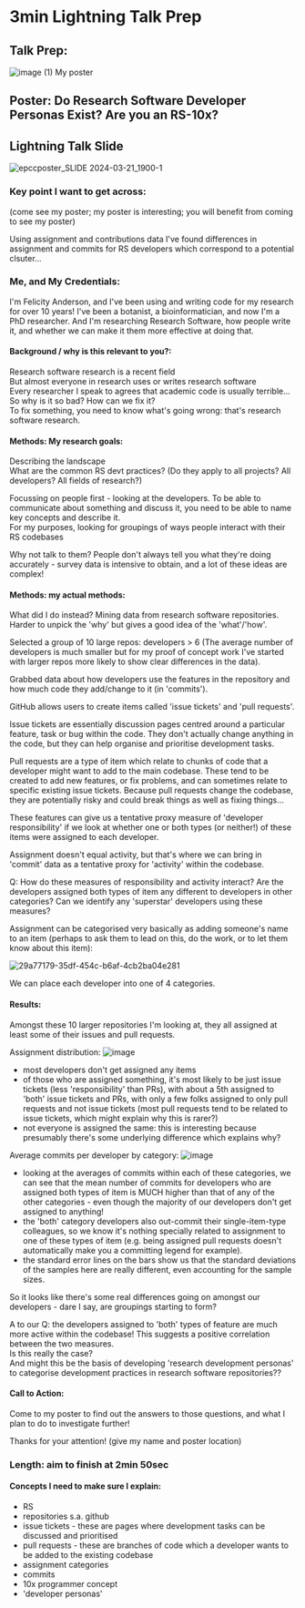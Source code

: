 # 3min Lightning Talk Prep 

## Talk Prep:  

![image (1)](https://github.com/FlicAnderson/2024-03-28_EPCC-devpersonas/assets/5812129/09befd84-399a-4e35-85f2-d354a6f21bf4)
My poster  













## Poster: Do Research Software Developer Personas Exist? Are you an RS-10x? 


## Lightning Talk Slide

![epccposter_SLIDE 2024-03-21_1900-1](https://github.com/FlicAnderson/2024-03-28_EPCC-devpersonas/assets/5812129/15e4e000-929f-4d31-ac6b-f57b9353e951)



### Key point I want to get across:  
(come see my poster; my poster is interesting; you will benefit from coming to see my poster)  

Using assignment and contributions data I've found differences in assignment and commits for RS developers which correspond to a potential clsuter...
 

### Me, and My Credentials:   

I'm Felicity Anderson, and I've been using and writing code for my research for over 10 years! 
I've been a botanist, a bioinformatician, and now I'm a PhD researcher. 
And I'm researching Research Software, how people write it, and whether we can make it them more effective at doing that.  


#### Background / why is this relevant to you?:   

Research software research is a recent field  
But almost everyone in research uses or writes research software  
Every researcher I speak to agrees that academic code is usually terrible...  
So why is it so bad? How can we fix it?   
To fix something, you need to know what's going wrong: that's research software research.   


#### Methods: My research goals: 

Describing the landscape  
What are the common RS devt practices? 
(Do they apply to all projects? All developers? All fields of research?)

Focussing on people first - looking at the developers. 
To be able to communicate about something and discuss it, you need to be able to name key concepts and describe it.  
For my purposes, looking for groupings of ways people interact with their RS codebases

Why not talk to them? 
People don't always tell you what they're doing accurately - survey data is intensive to obtain, and a lot of these ideas are complex!


#### Methods: my actual methods:   

What did I do instead? 
Mining data from research software repositories.  
Harder to unpick the 'why' but gives a good idea of the 'what'/'how'. 

Selected a group of 10 large repos: developers > 6 
(The average number of developers is much smaller but for my proof of concept work I've started with larger repos more likely to show clear differences in the data).

Grabbed data about how developers use the features in the repository and how much code they add/change to it (in 'commits').  

GitHub allows users to create items called 'issue tickets' and 'pull requests'. 

Issue tickets are essentially discussion pages centred around a particular feature, task or bug within the code. 
They don't actually change anything in the code, but they can help organise and prioritise development tasks.  

Pull requests are a type of item which relate to chunks of code that a developer might want to add to the main codebase. 
These tend to be created to add new features, or fix problems, and can sometimes relate to specific existing issue tickets. 
Because pull requests change the codebase, they are potentially risky and could break things as well as fixing things... 

These features can give us a tentative proxy measure of 'developer responsibility' if we look at whether one or both types (or neither!) of these items were assigned to each developer.

Assignment doesn't equal activity, but that's where we can bring in 'commit' data as a tentative proxy for 'activity' within the codebase.  

Q: How do these measures of responsibility and activity interact? Are the developers assigned both types of item any different to developers in other categories? Can we identify any 'superstar' developers using these measures?   

Assignment can be categorised very basically as adding someone's name to an item (perhaps to ask them to lead on this, do the work, or to let them know about this item): 

![29a77179-35df-454c-b6af-4cb2ba04e281](https://github.com/FlicAnderson/2024-03-28_EPCC-devpersonas/assets/5812129/3fff5024-5c93-45d7-8dcc-69b9dd20451d)

We can place each developer into one of 4 categories. 


#### Results:  

Amongst these 10 larger repositories I'm looking at, they all assigned at least some of their issues and pull requests.  

Assignment distribution: 
![image](https://github.com/FlicAnderson/2024-03-28_EPCC-devpersonas/assets/5812129/90fc6353-a572-4bc8-b7b3-65591721152a)

- most developers don't get assigned any items
- of those who are assigned something, it's most likely to be just issue tickets (less 'responsibility' than PRs), with about a 5th assigned to 'both' issue tickets and PRs, with only a few folks assigned to only pull requests and not issue tickets (most pull requests tend to be related to issue tickets, which might explain why this is rarer?)
- not everyone is assigned the same: this is interesting because presumably there's some underlying difference which explains why?  

Average commits per developer by category: 
![image](https://github.com/FlicAnderson/2024-03-28_EPCC-devpersonas/assets/5812129/bec2b4ff-bfcd-4b50-94c1-8ce280cde039)

 - looking at the averages of commits within each of these categories, we can see that the mean number of commits for developers who are assigned both types of item is MUCH higher than that of any of the other categories - even though the majority of our developers don't get assigned to anything!
 - the 'both' category developers also out-commit their single-item-type colleagues, so we know it's nothing specially related to assignment to one of these types of item (e.g. being assigned pull requests doesn't automatically make you a committing legend for example).
 - the standard error lines on the bars show us that the standard deviations of the samples here are really different, even accounting for the sample sizes.

So it looks like there's some real differences going on amongst our developers - dare I say, are groupings starting to form? 

A to our Q: the developers assigned to 'both' types of feature are much more active within the codebase! This suggests a positive correlation between the two measures.  
Is this really the case?  
And might this be the basis of developing 'research development personas' to categorise development practices in research software repositories??


#### Call to Action:
Come to my poster to find out the answers to those questions, and what I plan to do to investigate further!

Thanks for your attention! 
(give my name and poster location) 





















   

### Length: aim to finish at 2min 50sec  


#### Concepts I need to make sure I explain:  
  - RS
  - repositories s.a. github
  - issue tickets - these are pages where development tasks can be discussed and prioritised   
  - pull requests - these are branches of code which a developer wants to be added to the existing codebase  
  - assignment categories
  - commits
  - 10x programmer concept  
  - 'developer personas'
